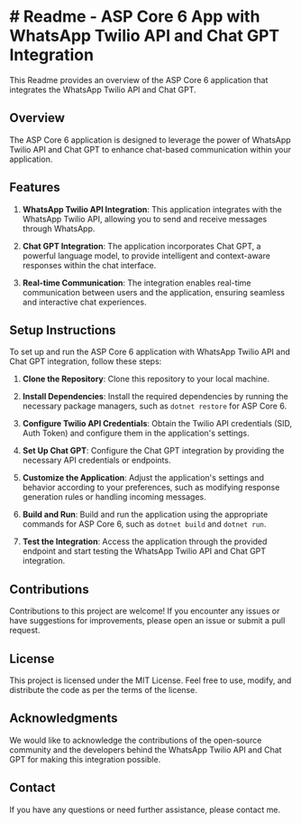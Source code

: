 # # Readme - ASP Core 6 App with WhatsApp Twilio API and Chat GPT Integration

This Readme provides an overview of the ASP Core 6 application that integrates the WhatsApp Twilio API and Chat GPT.

## Overview

The ASP Core 6 application is designed to leverage the power of WhatsApp Twilio API and Chat GPT to enhance chat-based communication within your application.

## Features

1. **WhatsApp Twilio API Integration**: This application integrates with the WhatsApp Twilio API, allowing you to send and receive messages through WhatsApp.

2. **Chat GPT Integration**: The application incorporates Chat GPT, a powerful language model, to provide intelligent and context-aware responses within the chat interface.

3. **Real-time Communication**: The integration enables real-time communication between users and the application, ensuring seamless and interactive chat experiences.



## Setup Instructions

To set up and run the ASP Core 6 application with WhatsApp Twilio API and Chat GPT integration, follow these steps:

1. **Clone the Repository**: Clone this repository to your local machine.

2. **Install Dependencies**: Install the required dependencies by running the necessary package managers, such as `dotnet restore` for ASP Core 6.

3. **Configure Twilio API Credentials**: Obtain the Twilio API credentials (SID, Auth Token) and configure them in the application's settings.

4. **Set Up Chat GPT**: Configure the Chat GPT integration by providing the necessary API credentials or endpoints.

5. **Customize the Application**: Adjust the application's settings and behavior according to your preferences, such as modifying response generation rules or handling incoming messages.

6. **Build and Run**: Build and run the application using the appropriate commands for ASP Core 6, such as `dotnet build` and `dotnet run`.

7. **Test the Integration**: Access the application through the provided endpoint and start testing the WhatsApp Twilio API and Chat GPT integration.

## Contributions

Contributions to this project are welcome! If you encounter any issues or have suggestions for improvements, please open an issue or submit a pull request.

## License

This project is licensed under the MIT License. Feel free to use, modify, and distribute the code as per the terms of the license.

## Acknowledgments

We would like to acknowledge the contributions of the open-source community and the developers behind the WhatsApp Twilio API and Chat GPT for making this integration possible.

## Contact

If you have any questions or need further assistance, please contact me.
